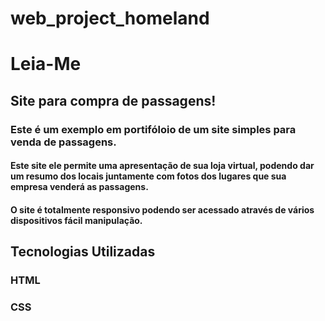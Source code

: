 # web_project_homeland
# Leia-Me
## Site para compra de passagens!
### Este é um exemplo em portifóloio de um site simples para venda de passagens.
#### Este site ele permite uma apresentação de sua loja virtual, podendo dar um resumo dos locais juntamente com fotos dos lugares que sua empresa venderá as passagens.
#### O site é totalmente responsivo podendo ser acessado através de vários dispositivos fácil manipulação.

## Tecnologias Utilizadas
<h3>HTML</h3>
<h3>CSS</h3>